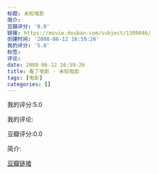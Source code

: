 ```yaml
---
标题: 未知电影
简介:
豆瓣评分: '0.0'
链接: https://movie.douban.com/subject/1309046/
创建时间: '2008-06-12 16:59:26'
我的评分: '5.0'
标签:
评论:
date: 2008-06-12 16:59:26
title: 看了电影 - 未知电影
tags: [电影]
categories: []
---
```


我的评分:5.0

我的评论:

豆瓣评分:0.0

简介:

[豆瓣链接](https://movie.douban.com/subject/1309046/)

